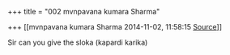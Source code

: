 +++
title = "002 mvnpavana kumara Sharma"

+++
[[mvnpavana kumara Sharma	2014-11-02, 11:58:15 [Source](https://groups.google.com/g/samskrita/c/Hhi-Zwq-x00)]]



Sir can you give the sloka (kapardi karika)

